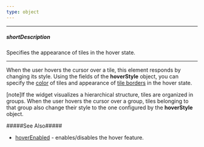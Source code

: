 ```yaml
---
type: object
---
```

---
##### shortDescription
Specifies the appearance of tiles in the hover state.

---
When the user hovers the cursor over a tile, this element responds by changing its style. Using the fields of the **hoverStyle** object, you can specify the [color](/api-reference/20%20Data%20Visualization%20Widgets/20%20dxTreeMap/1%20Configuration/tile/hoverStyle/color.md '/Documentation/ApiReference/Data_Visualization_Widgets/dxTreeMap/Configuration/tile/hoverStyle/#color') of tiles and appearance of [tile borders](/api-reference/20%20Data%20Visualization%20Widgets/20%20dxTreeMap/1%20Configuration/tile/hoverStyle/border '/Documentation/ApiReference/Data_Visualization_Widgets/dxTreeMap/Configuration/tile/hoverStyle/#border') in the hover state.

[note]If the widget visualizes a hierarchical structure, tiles are organized in groups. When the user hovers the cursor over a group, tiles belonging to that group also change their style to the one configured by the **hoverStyle** object.

#####See Also#####
- [hoverEnabled](/api-reference/20%20Data%20Visualization%20Widgets/20%20dxTreeMap/1%20Configuration/hoverEnabled.md '/Documentation/ApiReference/Data_Visualization_Widgets/dxTreeMap/Configuration/#hoverEnabled') - enables/disables the hover feature.